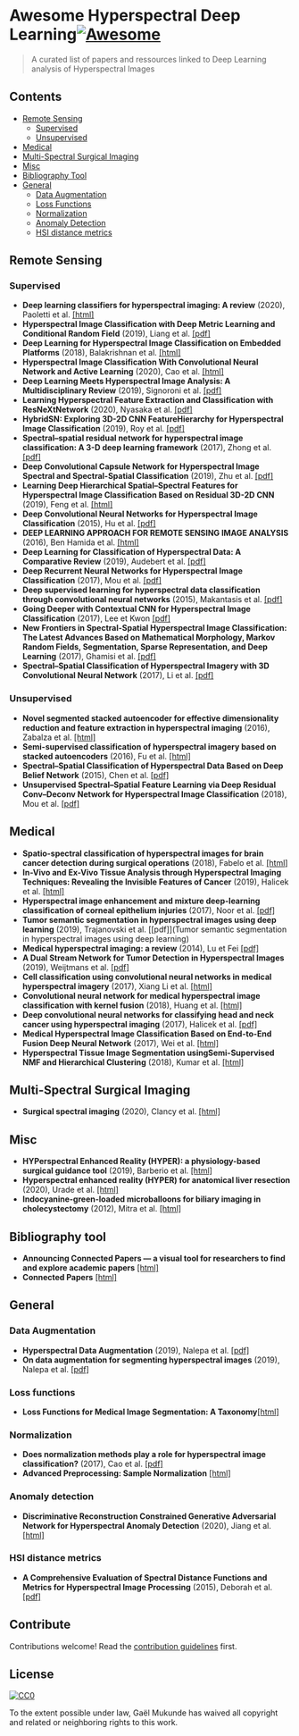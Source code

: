 # Awesome Hyperspectral Deep Learning[![Awesome](https://awesome.re/badge.svg)](https://awesome.re)

> A curated list of papers and ressources linked to Deep Learning analysis of Hyperspectral Images


## Contents

- [Remote Sensing](#remote-sensing)
    - [Supervised](#supervised)
    - [Unsupervised](#unsupervised)
- [Medical](#medical)
- [Multi-Spectral Surgical Imaging](#multi-spectral-surgical-imaging)
- [Misc](#misc)
- [Bibliography Tool](#bibliography-tool)
- [General](#general)
    - [Data Augmentation](#data-augmentation)
    - [Loss Functions](#loss-functions)
    - [Normalization](#normalization)
    - [Anomaly Detection](#anomaly-detection)
    - [HSI distance metrics](#hsi-distance-metrics)

## Remote Sensing

### Supervised

- **Deep learning classifiers for hyperspectral imaging: A review** (2020), Paoletti et al. [[html]](https://github.com/mhaut/hyperspectral_deeplearning_review)
- **Hyperspectral Image Classification with Deep Metric Learning and Conditional Random Field** (2019), Liang et al. [[pdf]](https://arxiv.org/pdf/1903.06258)
- **Deep Learning for Hyperspectral Image Classification on Embedded Platforms** (2018), Balakrishnan et al. [[html]](https://ieeexplore.ieee.org/document/8708899)
- **Hyperspectral Image Classification With Convolutional Neural Network and Active Learning** (2020), Cao et al. [[html]](https://ieeexplore.ieee.org/document/8978543)
- **Deep Learning Meets Hyperspectral Image Analysis: A Multidisciplinary Review** (2019), Signoroni et al. [[pdf]](https://www.mdpi.com/2313-433X/5/5/52/pdf)
- **Learning Hyperspectral Feature Extraction and Classification with ResNeXtNetwork** (2020), Nyasaka et al. [[pdf]](https://arxiv.org/pdf/2002.02585.pdf)
- **HybridSN: Exploring 3D-2D CNN FeatureHierarchy for Hyperspectral Image Classification** (2019), Roy et al. [[pdf]](https://arxiv.org/pdf/1902.06701.pdf)
- **Spectral–spatial residual network for hyperspectral image classification: A 3-D deep learning framework** (2017), Zhong et al. [[pdf]](https://www.researchgate.net/profile/Zilong_Zhong2/publication/320145277_Spectral-Spatial_Residual_Network_for_Hyperspectral_Image_Classification_A_3-D_Deep_Learning_Framework/links/5ce39604458515712eb894b0/Spectral-Spatial-Residual-Network-for-Hyperspectral-Image-Classification-A-3-D-Deep-Learning-Framework.pdf)
- **Deep Convolutional Capsule Network for Hyperspectral Image Spectral and Spectral-Spatial Classification** (2019), Zhu et al. [[pdf]](https://www.mdpi.com/2072-4292/11/3/223/pdf)
- **Learning Deep Hierarchical Spatial–Spectral Features for Hyperspectral Image Classification Based on Residual 3D-2D CNN** (2019), Feng et al. [[html]](https://www.ncbi.nlm.nih.gov/pmc/articles/PMC6928880/)
- **Deep Convolutional Neural Networks for Hyperspectral Image Classification** (2015), Hu et al. [[pdf]](https://pdfs.semanticscholar.org/0089/95a880625650509422ec7dfb6f4afdc43086.pdf?_ga=2.250225103.816551337.1581496739-1979552906.1581496739)
- **DEEP LEARNING APPROACH FOR REMOTE SENSING IMAGE ANALYSIS** (2016), Ben Hamida et al. [[html]](https://hal.archives-ouvertes.fr/hal-01370161/)
- **Deep Learning for Classification of Hyperspectral Data: A Comparative Review** (2019), Audebert et al. [[pdf]](https://arxiv.org/pdf/1904.10674.pdf)
- **Deep Recurrent Neural Networks for Hyperspectral Image Classification** (2017), Mou et al. [[pdf]](https://ieeexplore.ieee.org/stamp/stamp.jsp?arnumber=7914752)
- **Deep supervised learning for hyperspectral data classification through convolutional neural networks** (2015), Makantasis et al. [[pdf]](http://users.ntua.gr/karank/img/Makantasis_etal_igrass15.pdf)
- **Going Deeper with Contextual CNN for Hyperspectral Image Classification** (2017), Lee et Kwon [[pdf]](https://arxiv.org/pdf/1604.03519.pdf)
- **New Frontiers in Spectral-Spatial Hyperspectral Image Classification: The Latest Advances Based on Mathematical Morphology, Markov Random Fields, Segmentation, Sparse Representation, and Deep Learning** (2017), Ghamisi et al. [[pdf]](https://hal.archives-ouvertes.fr/hal-01854061/document)
- **Spectral–Spatial Classification of Hyperspectral Imagery with 3D Convolutional Neural Network** (2017), Li et al. [[pdf]](https://www.mdpi.com/2072-4292/9/1/67/pdf)

### Unsupervised

- **Novel segmented stacked autoencoder for effective dimensionality reduction and feature extraction in hyperspectral imaging** (2016), Zabalza et al. [[html]](https://www.sciencedirect.com/science/article/pii/S0925231215017798)
- **Semi-supervised classification of hyperspectral imagery based on stacked autoencoders** (2016), Fu et al. [[html]](https://www.spiedigitallibrary.org/conference-proceedings-of-spie/10033/100332B/Semi-supervised-classification-of-hyperspectral-imagery-based-on-stacked-autoencoders/10.1117/12.2245011.short?SSO=1)
- **Spectral–Spatial Classification of Hyperspectral Data Based on Deep Belief Network** (2015), Chen et al. [[pdf]](https://oss.labxing.com/files/lab_publications/615-1533736397-YQcWOSQs.pdf)
- **Unsupervised Spectral–Spatial Feature Learning via Deep Residual Conv–Deconv Network for Hyperspectral Image Classification** (2018), Mou et al. [[pdf]](https://ieeexplore.ieee.org/stamp/stamp.jsp?arnumber=8082108)

## Medical
- **Spatio-spectral classification of hyperspectral images for brain cancer detection during surgical operations** (2018), Fabelo et al. [[html]](https://journals.plos.org/plosone/article?id=10.1371/journal.pone.0193721)
- **In-Vivo and Ex-Vivo Tissue Analysis through Hyperspectral Imaging Techniques: Revealing the Invisible Features of Cancer** (2019), Halicek et al. [[html]](https://www.ncbi.nlm.nih.gov/pmc/articles/PMC6627361/)
- **Hyperspectral image enhancement and mixture deep-learning classification of corneal epithelium injuries** (2017), Noor et al. [[pdf]](https://www.mdpi.com/1424-8220/17/11/2644/pdf)
- **Tumor semantic segmentation in hyperspectral images using deep learning** (2019), Trajanovski et al. [[pdf]](Tumor semantic segmentation in hyperspectral images using deep learning)
- **Medical hyperspectral imaging: a review** (2014), Lu et Fei [[pdf]](https://www.spiedigitallibrary.org/journals/Journal-of-Biomedical-Optics/volume-19/issue-1/010901/Medical-hyperspectral-imaging-a-review/10.1117/1.JBO.19.1.010901.pdf)
- **A Dual Stream Network for Tumor Detection in Hyperspectral Images** (2019), Weijtmans et al. [[pdf]](https://www.researchgate.net/profile/Caifeng_Shan/publication/334407567_A_Dual_Stream_Network_for_Tumor_Detection_in_Hyperspectral_Images/links/5d9b3449a6fdccfd0e7fb9eb/A-Dual-Stream-Network-for-Tumor-Detection-in-Hyperspectral-Images.pdf)
- **Cell classification using convolutional neural networks in medical hyperspectral imagery** (2017), Xiang Li et al. [[html]](https://ieeexplore.ieee.org/abstract/document/7984606)
- **Convolutional neural network for medical hyperspectral image classification with kernel fusion** (2018), Huang et al. [[html]](https://ieeexplore.ieee.org/abstract/document/8470659)
- **Deep convolutional neural networks for classifying head and neck cancer using hyperspectral imaging** (2017), Halicek et al. [[pdf]](https://www.spiedigitallibrary.org/journals/Journal-of-Biomedical-Optics/volume-22/issue-6/060503/Deep-convolutional-neural-networks-for-classifying-head-and-neck-cancer/10.1117/1.JBO.22.6.060503.pdf)
- **Medical Hyperspectral Image Classification Based on End-to-End Fusion Deep Neural Network** (2017), Wei et al. [[html]](https://ieeexplore.ieee.org/abstract/document/8611167)
- **Hyperspectral Tissue Image Segmentation usingSemi-Supervised NMF and Hierarchical Clustering** (2018), Kumar et al. [[html]](https://ieeexplore.ieee.org/abstract/document/8543868)

## Multi-Spectral Surgical Imaging
- **Surgical spectral imaging** (2020), Clancy et al. [[html]](https://www.sciencedirect.com/science/article/pii/S1361841520300645)

## Misc
- **HYPerspectral Enhanced Reality (HYPER): a physiology-based surgical guidance tool** (2019), Barberio et al. [[html]](https://link.springer.com/article/10.1007/s00464-019-06959-9)
- **Hyperspectral enhanced reality (HYPER) for anatomical liver resection** (2020), Urade et al. [[html]](https://link.springer.com/article/10.1007%2Fs00464-020-07586-5)
- **Indocyanine-green-loaded microballoons for biliary imaging in cholecystectomy** (2012), Mitra et al. [[html]](https://www.spiedigitallibrary.org/journals/Journal-of-Biomedical-Optics/volume-17/issue-11/116025/Indocyanine-green-loaded-microballoons-for-biliary-imaging-in-cholecystectomy/10.1117/1.JBO.17.11.116025.full)

## Bibliography tool
- **Announcing Connected Papers — a visual tool for researchers to find and explore academic papers** [[html]](https://medium.com/connectedpapers/announcing-connected-papers-a-visual-tool-for-researchers-to-find-and-explore-academic-papers-89146a54c7d4)
- **Connected Papers** [[html]](http://connectedpapers.com/)

## General

### Data Augmentation
- **Hyperspectral Data Augmentation** (2019), Nalepa et al. [[pdf]](https://arxiv.org/pdf/1903.05580)
- **On data augmentation for segmenting hyperspectral images** (2019), Nalepa et al. [[pdf]](https://spie.org/Publications/Proceedings/Paper/10.1117/12.2519517?SSO=1)

### Loss functions
- **Loss Functions for Medical Image Segmentation: A Taxonomy**[[html]](https://medium.com/@junma11/loss-functions-for-medical-image-segmentation-a-taxonomy-cefa5292eec0)

### Normalization
- **Does normalization methods play a role for hyperspectral image classification?** (2017), Cao et al. [[pdf]](https://arxiv.org/pdf/1710.02939;Does)
- **Advanced Preprocessing: Sample Normalization** [[html]](http://wiki.eigenvector.com/index.php?title=Advanced_Preprocessing:_Sample_Normalization)

### Anomaly detection
- **Discriminative Reconstruction Constrained Generative Adversarial Network for Hyperspectral Anomaly Detection** (2020), Jiang et al. [[html]](https://ieeexplore.ieee.org/abstract/document/8972475)

### HSI distance metrics
- **A Comprehensive Evaluation of Spectral Distance Functions and Metrics for Hyperspectral Image Processing** (2015), Deborah et al. [[pdf]](https://ieeexplore.ieee.org/stamp/stamp.jsp?arnumber=7061924)

## Contribute

Contributions welcome! Read the [contribution guidelines](contributing.md) first.


## License

[![CC0](https://mirrors.creativecommons.org/presskit/buttons/88x31/svg/cc-zero.svg)](https://creativecommons.org/publicdomain/zero/1.0)

To the extent possible under law, Gaël Mukunde has waived all copyright and
related or neighboring rights to this work.
